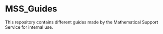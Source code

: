 # MSS_Guides
This repository contains different guides made by the Mathematical Support Service for internal use.

